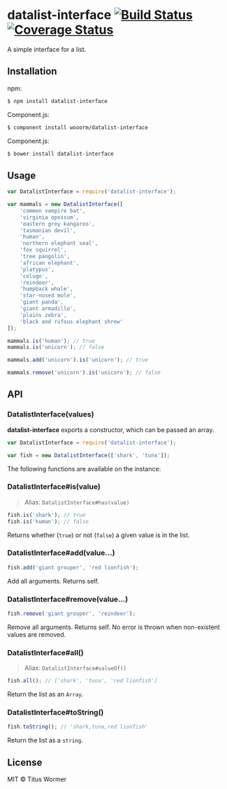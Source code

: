 # datalist-interface [![Build Status](https://img.shields.io/travis/wooorm/datalist-interface.svg?style=flat)](https://travis-ci.org/wooorm/datalist-interface) [![Coverage Status](https://img.shields.io/coveralls/wooorm/datalist-interface.svg?style=flat)](https://coveralls.io/r/wooorm/datalist-interface?branch=master)

A simple interface for a list.

## Installation

npm:
```sh
$ npm install datalist-interface
```

Component.js:
```sh
$ component install wooorm/datalist-interface
```

Component.js:
```sh
$ bower install datalist-interface
```

## Usage

```js
var DatalistInterface = require('datalist-interface');

var mammals = new DatalistInterface([
    'common vampire bat',
    'virginia opossum',
    'eastern grey kangaroo',
    'tasmanian devil',
    'human',
    'northern elephant seal',
    'fox squirrel',
    'tree pangolin',
    'african elephant',
    'platypus',
    'colugo',
    'reindeer',
    'humpback whale',
    'star-nosed mole',
    'giant panda',
    'giant armadillo',
    'plains zebra',
    'black and rufous elephant shrew'
]);

mammals.is('human'); // true
mammals.is('unicorn'); // false

mammals.add('unicorn').is('unicorn'); // true

mammals.remove('unicorn').is('unicorn'); // false
```

## API

### DatalistInterface(values)

**datalist-interface** exports a constructor, which can be passed an array.

```js
var DatalistInterface = require('datalist-interface');

var fish = new DatalistInterface(['shark', 'tuna']);
```

The following functions are available on the instance:

### DatalistInterface#is(value)

> Alias: `DatalistInterface#has(value)`

```js
fish.is('shark'); // true
fish.is('human'); // false
```

Returns whether (`true`) or not (`false`) a given value is in the list.

### DatalistInterface#add(value...)

```js
fish.add('giant grouper', 'red lionfish');
```

Add all arguments. Returns self.

### DatalistInterface#remove(value...)

```js
fish.remove('giant grouper', 'reindeer');
```

Remove all arguments. Returns self.
No error is thrown when non-existent values are removed.

### DatalistInterface#all()

> Alias: `DatalistInterface#valueOf()`

```js
fish.all(); // ['shark', 'tuna', 'red lionfish']
```

Return the list as an `Array`.

### DatalistInterface#toString()

```js
fish.toString(); // 'shark,tuna,red lionfish'
```

Return the list as a `string`.

## License

MIT © Titus Wormer
